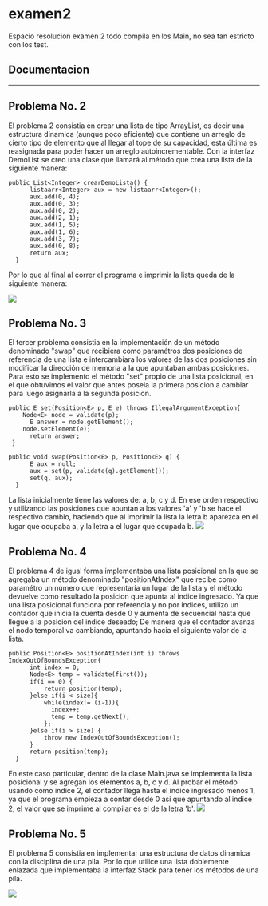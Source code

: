 # examen2
Espacio resolucion examen 2
todo compila en los Main, no sea tan estricto con los test.

Documentacion
--------------
--------------


Problema No. 2
----------------
El problema 2 consistia en crear una lista de tipo ArrayList, es decir una estructura dinamica (aunque poco eficiente) que contiene un 
arreglo de cierto tipo de elemento que al llegar al tope de su capacidad, esta última es reasignada para poder hacer un arreglo 
autoincrementable. Con la interfaz DemoList se creo una clase que llamará al método que crea una lista de la siguiente manera:

    public List<Integer> crearDemoLista() {
		  listaarr<Integer> aux = new listaarr<Integer>(); 
		  aux.add(0, 4);
		  aux.add(0, 3);
		  aux.add(0, 2);
		  aux.add(2, 1);
		  aux.add(1, 5);
		  aux.add(1, 6);
		  aux.add(3, 7);
		  aux.add(0, 8);
		  return aux;
	  }

Por lo que al final al correr el programa e imprimir la lista queda de la siguiente manera:

![](https://image.ibb.co/gg6bfm/Problema2.png)




Problema No. 3
----------------
El tercer problema consistia en la implementación de un método denominado "swap" que recibiera como paramétros dos posiciones de
referencia de una lista e intercambiara los valores de las dos posiciones sin modificar la dirección de memoria a la que apuntaban ambas
posiciones. Para esto se implemento el método "set" propio de una lista posicional, en el que obtuvimos el valor que antes poseia la primera posicion a cambiar para luego asignarla a la segunda posicion.


    public E set(Position<E> p, E e) throws IllegalArgumentException{
        Node<E> node = validate(p);
	      E answer = node.getElement();
        node.setElement(e);
	      return answer;
     }

    public void swap(Position<E> p, Position<E> q) {
		  E aux = null;
		  aux = set(p, validate(q).getElement());
		  set(q, aux);
	  }

La lista inicialmente tiene las valores de: a, b, c y d. En ese orden respectivo y utilizando las posiciones que apuntan  a los valores 'a' y 'b se hace el respectivo cambio, haciendo que al imprimir la lista la letra b aparezca en el lugar que ocupaba a, y la letra a el lugar que ocupada b.
![](https://image.ibb.co/mgFrD6/Problema3.png)





Problema No. 4
----------------
El problema 4 de igual forma implementaba una lista posicional en la que se agregaba un método denominado "positionAtIndex" que recibe
como paramétro un número que representaría un lugar de la lista y el método devuelve como resultado la posicion que apunta al indice 
ingresado. Ya que una lista posicional funciona por referencia y no por indices, utilizo un contador que inicia la cuenta desde 0 y 
aumenta de secuencial hasta que llegue a la posicion del indice deseado; De manera que el contador avanza el nodo temporal va cambiando,
apuntando hacia el siguiente valor de la lista.

    public Position<E> positionAtIndex(int i) throws IndexOutOfBoundsException{
		  int index = 0;
		  Node<E> temp = validate(first());
		  if(i == 0) {
			  return position(temp);
		  }else if(i < size){
			  while(index!= (i-1)){
				index++;
				temp = temp.getNext();
			  };
		  }else if(i > size) {
			  throw new IndexOutOfBoundsException();
		  }
		  return position(temp);
	  }
    
En este caso particular, dentro de la clase Main.java se implementa la lista posicional y se agregan los elementos a, b, c y d. Al 
probar el método usando como indice 2, el contador llega hasta el indice ingresado menos 1, ya que el programa empieza a contar desde 0
asi que apuntando al indice 2, el valor que se imprime al compilar es el de la letra 'b'.
![](https://image.ibb.co/dcgnmR/Problema4.png)




Problema No. 5
----------------
El problema 5 consistia en implementar una estructura de datos dinamica con la disciplina de una pila. Por lo que utilice una lista doblemente enlazada que implementaba la interfaz Stack para tener los métodos de una pila.

![](https://image.ibb.co/bLHSmR/Problema5.png)
